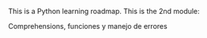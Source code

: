 This is a Python learning roadmap.
This is the 2nd module:

Comprehensions, funciones y manejo de errores
